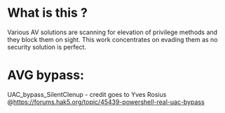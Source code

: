 # What is this ?

Various AV solutions are scanning for elevation of privilege methods and they block them on sight. This work concentrates on 
evading them as no security solution is perfect. 

# AVG bypass:

UAC_bypass_SilentClenup - credit goes to Yves Rosius @https://forums.hak5.org/topic/45439-powershell-real-uac-bypass
